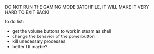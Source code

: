 DO NOT RUN THE GAMING MODE BATCHFILE, IT WILL MAKE IT VERY HARD TO EXIT BACK!



to do list:
- get the volume buttons to work in steam as shell
- change the behavior of the powerbutton
- kill unecessary processes
- better UI maybe?
  
